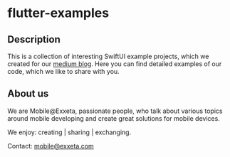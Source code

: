 # flutter-examples

## Description

This is a collection of interesting SwiftUI example projects, which we created for our [medium blog](https://medium.com/@mobileatexxeta). Here you can find detailed examples of our code, which we like to share with you.

## About us

We are Mobile@Exxeta, passionate people, who talk about various topics around mobile developing and create great solutions for mobile devices.

We enjoy: creating | sharing | exchanging.

Contact: <mobile@exxeta.com>
